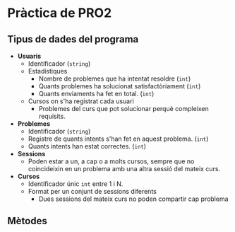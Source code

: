 # Pràctica de PRO2

## Tipus de dades del programa

- **Usuaris**
    - Identificador (`string`)
    - Estadístiques
      - Nombre de problemes que ha intentat resoldre  (`int`)
      - Quants problemes ha solucionat satisfactòriament  (`int`)
      - Quants enviaments ha fet en total.  (`int`)
    - Cursos on s'ha registrat cada usuari 
      - Problemes del curs que pot solucionar perquè compleixen requisits.
- **Problemes**
  - Identificador (`string`)
  - Registre de quants intents s'han fet en aquest problema. (`int`)
  - Quants intents han estat correctes. (`int`)
- **Sessions**
  - Poden estar a un, a cap o a molts cursos, sempre que no coincideixin en un problema amb una altra sessió del mateix curs. 
- **Cursos**
  - Identificador únic `int` entre 1 i N.
  - Format per un conjunt de sessions diferents 
    - Dues sessions del mateix curs no poden compartir cap problema

## Mètodes 